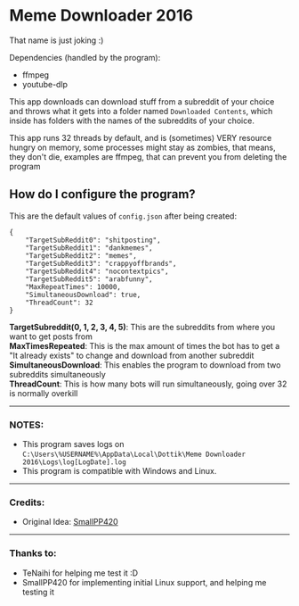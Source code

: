 ﻿# Meme Downloader 2016

That name is just joking :)

Dependencies (handled by the program):

  - ffmpeg
  - youtube-dlp

This app downloads can download stuff from a subreddit of your choice and throws what it gets into a folder named `Downloaded Contents`, which inside has folders with the names of the subreddits of your choice.

This app runs 32 threads by default, and is (sometimes) VERY resource hungry on memory, some processes might stay as zombies, that means, they don't die, examples are ffmpeg, that can prevent you from deleting the program 

## How do I configure the program?

This are the default values of `config.json` after being created:

```
{
	"TargetSubReddit0": "shitposting",
	"TargetSubReddit1": "dankmemes",
	"TargetSubReddit2": "memes",
	"TargetSubReddit3": "crappyoffbrands",
	"TargetSubReddit4": "nocontextpics",
	"TargetSubReddit5": "arabfunny",
	"MaxRepeatTimes": 10000,
	"SimultaneousDownload": true,
	"ThreadCount": 32
}
```
**TargetSubreddit(0, 1, 2, 3, 4, 5)**: This are the subreddits from where you want to get posts from <br>
**MaxTimesRepeated**: This is the max amount of times the bot has to get a "It already exists" to change and download from another subreddit<br>
**SimultaneousDownload**: This enables the program to download from two subreddits simultaneously<br>
**ThreadCount**: This is how many bots will run simultaneously, going over 32 is normally overkill

------------------

### **NOTES**:

  - This program saves logs on `C:\Users\%USERNAME%\AppData\Local\Dottik\Meme Downloader 2016\Logs\log[LogDate].log`
  - This program is compatible with Windows and Linux.

------------------

### **Credits**:

  - Original Idea: [SmallPP420](https://github.com/SmallPP420)

------------------

### **Thanks to**: 

  - TeNaihi for helping me test it :D
  - SmallPP420 for implementing initial Linux support, and helping me testing it
